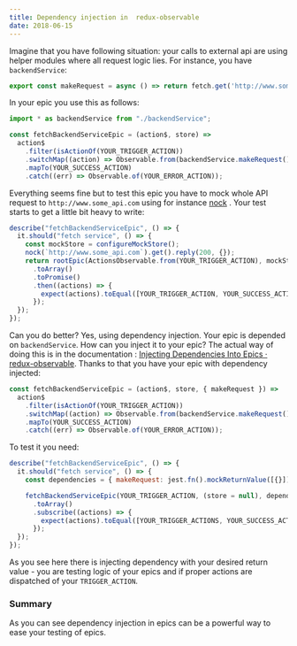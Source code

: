 ```yaml
---
title: Dependency injection in  redux-observable
date: 2018-06-15
---
```


Imagine that you have following situation: your calls to external api are using helper modules where all request logic lies. For instance, you have
`backendService`:

```js
export const makeRequest = async () => return fetch.get('http://www.some_api.com');
```

In your epic you use this as follows:

```js
import * as backendService from "./backendService";

const fetchBackendServiceEpic = (action$, store) =>
  action$
    .filter(isActionOf(YOUR_TRIGGER_ACTION))
    .switchMap((action) => Observable.from(backendService.makeRequest()))
    .mapTo(YOUR_SUCCESS_ACTION)
    .catch((err) => Observable.of(YOUR_ERROR_ACTION));
```

Everything seems fine but to test this epic you have to mock whole API request to `http://www.some_api.com` using for instance [nock](https://www.npmjs.com/package/nock) . Your test starts to get a little bit heavy to write:

```js
describe("fetchBackendServiceEpic", () => {
  it.should("fetch service", () => {
    const mockStore = configureMockStore();
    nock(`http://www.some_api.com`).get().reply(200, {});
    return rootEpic(ActionsObservable.from(YOUR_TRIGGER_ACTION), mockStore)
      .toArray()
      .toPromise()
      .then((actions) => {
        expect(actions).toEqual([YOUR_TRIGGER_ACTION, YOUR_SUCCESS_ACTION]);
      });
  });
});
```

Can you do better?
Yes, using dependency injection. Your epic is depended on `backendService`. How can you inject it to your epic? The actual way of doing this is in the documentation : [Injecting Dependencies Into Epics · redux-observable](https://redux-observable.js.org/docs/recipes/InjectingDependenciesIntoEpics.html). Thanks to that you have your epic with dependency injected:

```js
const fetchBackendServiceEpic = (action$, store, { makeRequest }) =>
  action$
    .filter(isActionOf(YOUR_TRIGGER_ACTION))
    .switchMap((action) => Observable.from(backendService.makeRequest()))
    .mapTo(YOUR_SUCCESS_ACTION)
    .catch((err) => Observable.of(YOUR_ERROR_ACTION));
```

To test it you need:

```js
describe("fetchBackendServiceEpic", () => {
  it.should("fetch service", () => {
    const dependencies = { makeRequest: jest.fn().mockReturnValue([{}]) };

    fetchBackendServiceEpic(YOUR_TRIGGER_ACTION, (store = null), dependencies)
      .toArray()
      .subscribe((actions) => {
        expect(actions).toEqual([YOUR_TRIGGER_ACTIONS, YOUR_SUCCESS_ACTION]);
      });
  });
});
```

As you see here there is injecting dependency with your desired return value - you are testing logic of your epics and if proper actions are dispatched of your `TRIGGER_ACTION`.

### Summary

As you can see dependency injection in epics can be a powerful way to ease your testing of epics.
